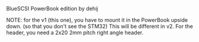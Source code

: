 BlueSCSI PowerBook edition by dehij

NOTE: for the v1 (this one), you have to mount it in the PowerBook upside down. (so that you don't see the STM32) This will be different in v2.
For the header, you need a 2x20 2mm pitch right angle header.
